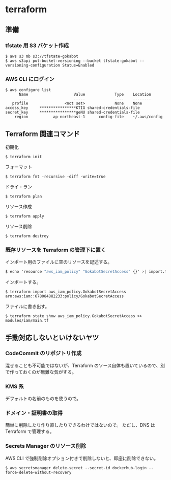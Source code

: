 # terraform

## 準備

### tfstate 用 S3 バケット作成

```console
$ aws s3 mb s3://tfstate-gokabot
$ aws s3api put-bucket-versioning --bucket tfstate-gokabot --versioning-configuration Status=Enabled
```

### AWS CLI にログイン

```console
$ aws configure list
      Name                    Value             Type    Location
      ----                    -----             ----    --------
   profile                <not set>             None    None
access_key     ****************KTIG shared-credentials-file    
secret_key     ****************geNU shared-credentials-file    
    region           ap-northeast-1      config-file    ~/.aws/config
```

## Terraform 関連コマンド

初期化

```console
$ terraform init
```

フォーマット

```console
$ terraform fmt -recursive -diff -write=true
```

ドライ・ラン

```console
$ terraform plan
```

リソース作成

```console
$ terraform apply
```

リソース削除

```console
$ terraform destroy
```

### 既存リソースを Terraform の管理下に置く

インポート用のファイルに空のリソースを記述する。

```terraform
$ echo 'resource "aws_iam_policy" "GokabotSecretAccess" {}' >| import.tf
```

インポートする。

```console
$ terraform import aws_iam_policy.GokabotSecretAccess arn:aws:iam::678084882233:policy/GokabotSecretAccess
```

ファイルに書き出す。

```console
$ terraform state show aws_iam_policy.GokabotSecretAccess >> modules/iam/main.tf
```

## 手動対応しないといけないヤツ

### CodeCommit のリポジトリ作成

混ぜることも不可能ではないが、Terraform のソース自体も置いているので、別で作っておくのが無難な気がする。

### KMS 系

デフォルトの名前のものを使うので。

### ドメイン・証明書の取得

簡単に削除したり作り直したりできるわけではないので。
ただし、DNS は Terraform で管理する。

### Secrets Manager のリソース削除

AWS CLI で強制削除オプション付きで削除しないと、即座に削除できない。

```console
$ aws secretsmanager delete-secret --secret-id dockerhub-login --force-delete-without-recovery
```
